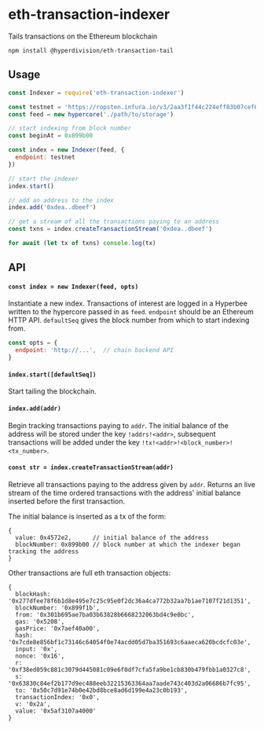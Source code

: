 # eth-transaction-indexer

Tails transactions on the Ethereum blockchain

```
npm install @hyperdivision/eth-transaction-tail
```

## Usage

``` js
const Indexer = require('eth-transaction-indexer')

const testnet = 'https://ropsten.infura.io/v3/2aa3f1f44c224eff83b07cef6a5b48b5'
const feed = new hypercore('./path/to/storage')

// start indexing from block number
const beginAt = 0x899b00

const index = new Indexer(feed, {
  endpoint: testnet
})

// start the indexer
index.start()

// add an address to the index
index.add('0xdea..dbeef')

// get a stream of all the transactions paying to an address
const txns = index.createTransactionStream('0xdea..dbeef')

for await (let tx of txns) console.log(tx)
```

## API

#### `const index = new Indexer(feed, opts)`

Instantiate a new index. Transactions of interest are logged in a Hyperbee written to the hypercore passed in as `feed`. `endpoint` should be an Ethereum HTTP API. `defaultSeq` gives the block number from which to start indexing from.

```js
const opts = {
  endpoint: 'http://...',  // chain backend API
}
```

#### `index.start([defaultSeq])`

Start tailing the blockchain.

#### `index.add(addr)`

Begin tracking transactions paying to `addr`. The initial balance of the address will be stored under the key `!addrs!<addr>`, subsequent transactions will be added under the key `!tx!<addr>!<block_number>!<tx_number>`.

#### `const str = index.createTransactionStream(addr)`

Retrieve all transactions paying to the address given by `addr`. Returns an live stream of the time ordered transactions with the address' initial balance inserted before the first transaction.

The initial balance is inserted as a tx of the form:
```
{
  value: 0x4572e2,      // initial balance of the address
  blockNumber: 0x899b00 // block number at which the indexer began tracking the address
}
```

Other transactions are full eth transaction objects: 
```
{
  blockHash: '0x277dfee78f6b1d8e495e7c25c95e0f2dc36a4ca772b32aa7b1ae7107f21d1351',
  blockNumber: '0x899f1b',
  from: '0x301b695ae7ba03b63828b6668232063bd4c9e0bc',
  gas: '0x5208',
  gasPrice: '0x7aef40a00',
  hash: '0x7cde8e856bf1c73146c64054f0e74acdd05d7ba351693c6aaeca620bcdcfc03e',
  input: '0x',
  nonce: '0x16',
  r: '0xf38ed059c881c3079d445081c09e6f0df7cfa5fa9be1cb830b479fbb1a0327c8',
  s: '0x63830c84ef2b177d9ec488eeb32215363364aa7aade743c403d2a06686b7fc95',
  to: '0x50c7d91e74b0e42bd8bce8ad6d199e4a23c0b193',
  transactionIndex: '0x0',
  v: '0x2a',
  value: '0x5af3107a4000'
}
```
